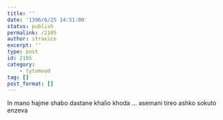 ```yaml
---
title: ''
date: '1396/6/25 14:51:00'
status: publish
permalink: /2105
author: straxico
excerpt: ''
type: post
id: 2105
category:
    - tytomood
tag: []
post_format: []
---
```

In mano hajme shabo dastane khalio khoda … asemani tireo ashko sokuto enzeva